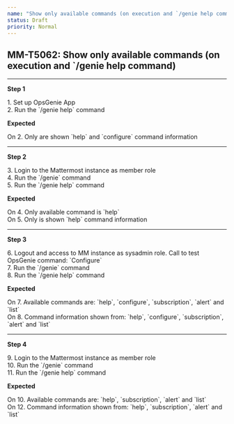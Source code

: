 ```yaml
---
name: "Show only available commands (on execution and `/genie help command)"
status: Draft
priority: Normal
---
```


## MM-T5062: Show only available commands (on execution and `/genie help command)

---

**Step 1**

1\. Set up OpsGenie App\
2\. Run the \`/genie help\` command

**Expected**

On 2. Only are shown \`help\` and \`configure\` command information

---

**Step 2**

3\. Login to the Mattermost instance as member role\
4\. Run the \`/genie\` command\
5\. Run the \`/genie help\` command

**Expected**

On 4. Only available command is \`help\`\
On 5. Only is shown \`help\` command information

---

**Step 3**

6\. Logout and access to MM instance as sysadmin role. Call to test OpsGenie command: \`Configure\`\
7\. Run the \`/genie\` command\
8\. Run the \`/genie help\` command

**Expected**

On 7. Available commands are: \`help\`, \`configure\`, \`subscription\`, \`alert\` and \`list\`\
On 8. Command information shown from: \`help\`, \`configure\`, \`subscription\`, \`alert\` and \`list\`

---

**Step 4**

9\. Login to the Mattermost instance as member role\
10\. Run the \`/genie\` command\
11\. Run the \`/genie help\` command

**Expected**

On 10. Available commands are: \`help\`, \`subscription\`, \`alert\` and \`list\`\
On 12. Command information shown from: \`help\`, \`subscription\`, \`alert\` and \`list\`
